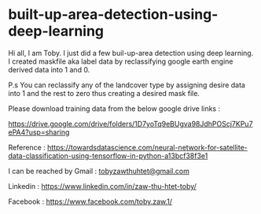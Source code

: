 # built-up-area-detection-using-deep-learning

Hi all, I am Toby. I just did a few buil-up-area detection using deep learning. I created maskfile aka label data by reclassifying google earth engine derived data into 1 and 0.

P.s You can reclassify any of the landcover type by assigning desire data into 1 and the rest to zero thus creating a desired mask file. 

Please download training data from the below google drive links :

https://drive.google.com/drive/folders/1D7yoTq9eBUgva98JdhPOScj7KPu7ePA4?usp=sharing

Reference : https://towardsdatascience.com/neural-network-for-satellite-data-classification-using-tensorflow-in-python-a13bcf38f3e1

I can be reached by
Gmail : tobyzawthuhtet@gmail.com

Linkedin : https://www.linkedin.com/in/zaw-thu-htet-toby/

Facebook : https://www.facebook.com/toby.zaw.1/
